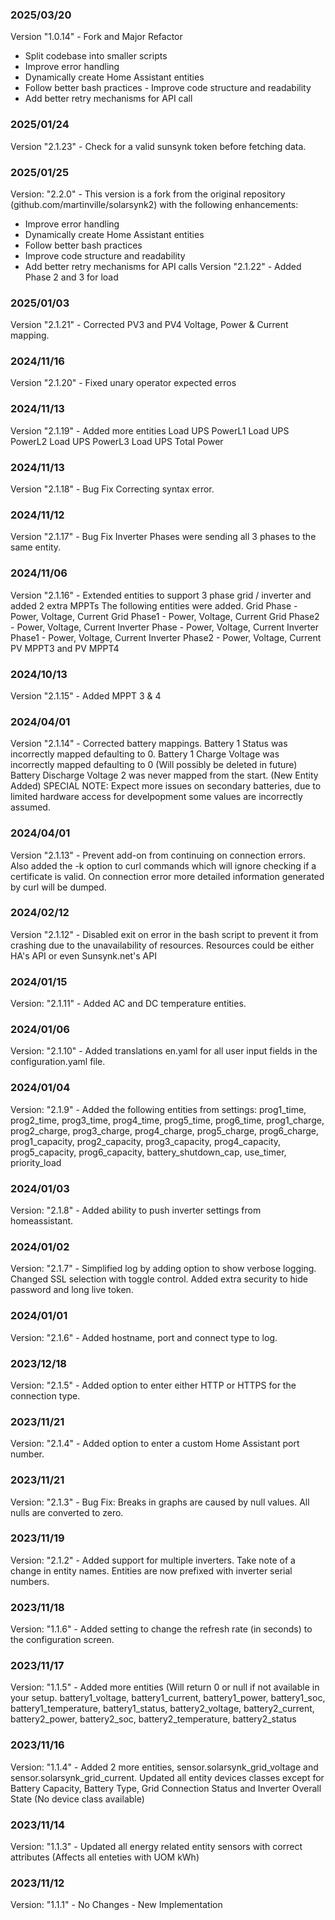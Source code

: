 ### 2025/03/20

Version "1.0.14" - Fork and Major Refactor

- Split codebase into smaller scripts
- Improve error handling
- Dynamically create Home Assistant entities
- Follow better bash practices - Improve code structure and readability
- Add better retry mechanisms for API call

### 2025/01/24

Version "2.1.23" - Check for a valid sunsynk token before fetching data.

### 2025/01/25

Version: "2.2.0" - This version is a fork from the original repository (github.com/martinville/solarsynk2) with the following enhancements:

- Improve error handling
- Dynamically create Home Assistant entities
- Follow better bash practices
- Improve code structure and readability
- Add better retry mechanisms for API calls
  Version "2.1.22" - Added Phase 2 and 3 for load

### 2025/01/03

Version "2.1.21" - Corrected PV3 and PV4 Voltage, Power & Current mapping.

### 2024/11/16

Version "2.1.20" - Fixed unary operator expected erros

### 2024/11/13

Version "2.1.19" - Added more entities
Load UPS PowerL1
Load UPS PowerL2
Load UPS PowerL3
Load UPS Total Power

### 2024/11/13

Version "2.1.18" - Bug Fix Correcting syntax error.

### 2024/11/12

Version "2.1.17" - Bug Fix
Inverter Phases were sending all 3 phases to the same entity.

### 2024/11/06

Version "2.1.16" - Extended entities to support 3 phase grid / inverter and added 2 extra MPPTs
The following entities were added.
Grid Phase - Power, Voltage, Current
Grid Phase1 - Power, Voltage, Current
Grid Phase2 - Power, Voltage, Current
Inverter Phase - Power, Voltage, Current
Inverter Phase1 - Power, Voltage, Current
Inverter Phase2 - Power, Voltage, Current
PV MPPT3 and PV MPPT4

### 2024/10/13

Version "2.1.15" - Added MPPT 3 & 4

### 2024/04/01

Version "2.1.14" - Corrected battery mappings.
Battery 1 Status was incorrectly mapped defaulting to 0.
Battery 1 Charge Voltage was incorrectly mapped defaulting to 0 (Will possibly be deleted in future)
Battery Discharge Voltage 2 was never mapped from the start. (New Entity Added)
SPECIAL NOTE: Expect more issues on secondary batteries, due to limited hardware access for develpopment some values are incorrectly assumed.

### 2024/04/01

Version "2.1.13" - Prevent add-on from continuing on connection errors. Also added the -k option to curl commands which will ignore checking if a certificate is
valid. On connection error more detailed information generated by curl will be dumped.

### 2024/02/12

Version "2.1.12" - Disabled exit on error in the bash script to prevent it from crashing due to the unavailability of resources. Resources could be either HA's
API or even Sunsynk.net's API

### 2024/01/15

Version: "2.1.11" - Added AC and DC temperature entities.

### 2024/01/06

Version: "2.1.10" - Added translations en.yaml for all user input fields in the configuration.yaml file.

### 2024/01/04

Version: "2.1.9" - Added the following entities from settings: prog1_time, prog2_time, prog3_time, prog4_time, prog5_time, prog6_time, prog1_charge,
prog2_charge, prog3_charge, prog4_charge, prog5_charge, prog6_charge, prog1_capacity, prog2_capacity, prog3_capacity, prog4_capacity, prog5_capacity,
prog6_capacity, battery_shutdown_cap, use_timer, priority_load

### 2024/01/03

Version: "2.1.8" - Added ability to push inverter settings from homeassistant.

### 2024/01/02

Version: "2.1.7" - Simplified log by adding option to show verbose logging. Changed SSL selection with toggle control. Added extra security to hide password and
long live token.

### 2024/01/01

Version: "2.1.6" - Added hostname, port and connect type to log.

### 2023/12/18

Version: "2.1.5" - Added option to enter either HTTP or HTTPS for the connection type.

### 2023/11/21

Version: "2.1.4" - Added option to enter a custom Home Assistant port number.

### 2023/11/21

Version: "2.1.3" - Bug Fix: Breaks in graphs are caused by null values. All nulls are converted to zero.

### 2023/11/19

Version: "2.1.2" - Added support for multiple inverters. Take note of a change in entity names. Entities are now prefixed with inverter serial numbers.

### 2023/11/18

Version: "1.1.6" - Added setting to change the refresh rate (in seconds) to the configuration screen.

### 2023/11/17

Version: "1.1.5" - Added more entities (Will return 0 or null if not available in your setup.
battery1_voltage,
battery1_current,
battery1_power,
battery1_soc,
battery1_temperature,
battery1_status,
battery2_voltage,
battery2_current,
battery2_power,
battery2_soc,
battery2_temperature,
battery2_status

### 2023/11/16

Version: "1.1.4" - Added 2 more entities, sensor.solarsynk_grid_voltage and sensor.solarsynk_grid_current.
Updated all entity devices classes except for Battery Capacity, Battery Type, Grid Connection Status and Inverter Overall State (No device class available)

### 2023/11/14

Version: "1.1.3" - Updated all energy related entity sensors with correct attributes (Affects all enteties with UOM kWh)

### 2023/11/12

Version: "1.1.1" - No Changes - New Implementation

